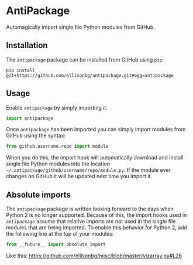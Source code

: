 AntiPackage
===========

Automagically import single file Python modules from GitHub.

## Installation

The `antipackage` package can be installed from GitHub using `pip`:

```
pip install git+https://github.com/ellisonbg/antipackage.git#egg=antipackage
```

## Usage

Enable `antipackage` by simply importing it:

```python
import antipackage
```

Once `antipackage` has been imported you can simply import modules from GitHub using the syntax:

```python
from github.username.repo import module
```

When you do this, the import hook will automatically download and install single file
Python modules into the location `~/.antipackage/github/username/repo/module.py`. If the
module ever changes on GitHub it will be updated next time you import it.

## Absolute imports

The `antipackage` package is written looking forward to the days when Python 2 is no longer
supported. Because of this, the import hooks used in `antipackage` assume that relative imports
are not used in the single file modules that are being imported. To enable this behavior for Python 2,
add the following line at the top of your modules:

```python
from __future__ import absolute_import
```

Like this: https://github.com/ellisonbg/misc/blob/master/vizarray.py#L26
